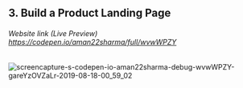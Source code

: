 ## 3. Build a Product Landing Page
###### Website link (Live Preview) https://codepen.io/aman22sharma/full/wvwWPZY

![screencapture-s-codepen-io-aman22sharma-debug-wvwWPZY-gareYzOVZaLr-2019-08-18-00_59_02](https://user-images.githubusercontent.com/40789486/73196175-25c64d80-4155-11ea-83e4-83ffa9d2e42c.png)
